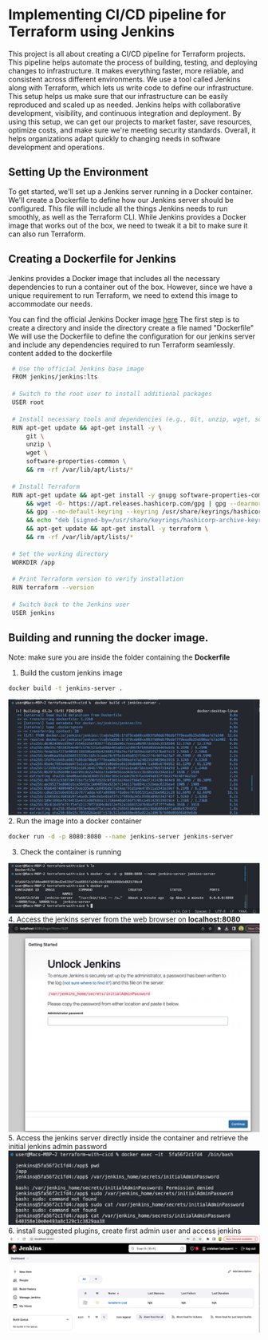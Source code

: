 # Implementing CI/CD pipeline for Terraform using Jenkins
This project is all about creating a CI/CD pipeline for Terraform projects. This pipeline helps automate the process of building, testing, and deploying changes to infrastructure. It makes everything faster, more reliable, and consistent across different environments. We use a tool called Jenkins along with Terraform, which lets us write code to define our infrastructure. This setup helps us make sure that our infrastructure can be easily reproduced and scaled up as needed. Jenkins helps with collaborative development, visibility, and continuous integration and deployment. By using this setup, we can get our projects to market faster, save resources, optimize costs, and make sure we're meeting security standards. Overall, it helps organizations adapt quickly to changing needs in software development and operations.
## Setting Up the Environment
To get started, we'll set up a Jenkins server running in a Docker container. We'll create a Dockerfile to define how our Jenkins server should be configured. This file will include all the things Jenkins needs to run smoothly, as well as the Terraform CLI. While Jenkins provides a Docker image that works out of the box, we need to tweak it a bit to make sure it can also run Terraform.

## Creating a Dockerfile for Jenkins
Jenkins provides a Docker image that includes all the necessary dependencies to run a container out of the box. However, since we have a unique requirement to run Terraform, we need to extend this image to accommodate our needs.

You can find the official Jenkins Docker image [here](https://hub.docker.com/r/jenkins/jenkins)
 The first step is to create a directory and inside the directory create a file named "Dockerfile" 
 We will use the Dockerfile to define the configuration for our jenkins server and include any dependencies required to run Terraform seamlessly. 
content added to the dockerfile
```bash
 # Use the official Jenkins base image
 FROM jenkins/jenkins:lts

 # Switch to the root user to install additional packages
 USER root

 # Install necessary tools and dependencies (e.g., Git, unzip, wget, software-properties-common)
 RUN apt-get update && apt-get install -y \
     git \
     unzip \
     wget \
     software-properties-common \
     && rm -rf /var/lib/apt/lists/*

 # Install Terraform
 RUN apt-get update && apt-get install -y gnupg software-properties-common wget \
     && wget -O- https://apt.releases.hashicorp.com/gpg | gpg --dearmor | tee /usr/share/keyrings/hashicorp-archive-keyring.gpg \
     && gpg --no-default-keyring --keyring /usr/share/keyrings/hashicorp-archive-keyring.gpg --fingerprint \
     && echo "deb [signed-by=/usr/share/keyrings/hashicorp-archive-keyring.gpg] https://apt.releases.hashicorp.com $(lsb_release -cs) main" | tee /etc/apt/sources.list.d/hashicorp.list \
     && apt-get update && apt-get install -y terraform \
     && rm -rf /var/lib/apt/lists/*

 # Set the working directory
 WORKDIR /app

 # Print Terraform version to verify installation
 RUN terraform --version

 # Switch back to the Jenkins user
 USER jenkins

```

## Building and running the docker image.

Note: make sure you are inside the folder containing the **Dockerfile**

1. Build the custom jenkins image
```bash
docker build -t jenkins-server .
```
![docker-build](screenshot/dockerbuild.png)
2. Run the image into a docker container
```bash 
docker run -d -p 8080:8080 --name jenkins-server jenkins-server 
```
3. Check the container is running

![docker-run](screenshot/dkrun.png)
4. Access the jenkins server from the web browser on **localhost:8080**
![localhost](screenshot/localhost.png)
5. Access the jenkins server directly inside the container and retrieve the initial jenkins admin password
![jenkins-pass](screenshot/jpass.png)
6. install suggested plugins, create first admin user and access jenkins
![jenkins-homepage](screenshot/jhome.png)

